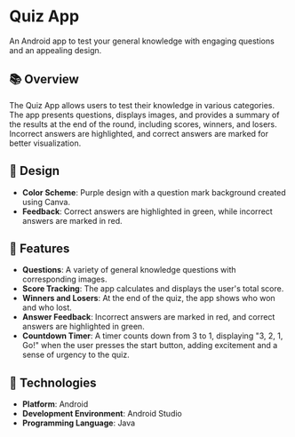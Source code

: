 # Quiz App

An Android app to test your general knowledge with engaging questions and an appealing design.

## 📚 Overview

The Quiz App allows users to test their knowledge in various categories. The app presents questions, displays images, and provides a summary of the results at the end of the round, including scores, winners, and losers. Incorrect answers are highlighted, and correct answers are marked for better visualization.

## 🎨 Design

- **Color Scheme**: Purple design with a question mark background created using Canva.
- **Feedback**: Correct answers are highlighted in green, while incorrect answers are marked in red.

## 🚀 Features

- **Questions**: A variety of general knowledge questions with corresponding images.
- **Score Tracking**: The app calculates and displays the user's total score.
- **Winners and Losers**: At the end of the quiz, the app shows who won and who lost.
- **Answer Feedback**: Incorrect answers are marked in red, and correct answers are highlighted in green.
- **Countdown Timer**: A timer counts down from 3 to 1, displaying "3, 2, 1, Go!" when the user presses the start button, adding excitement and a sense of urgency to the quiz.

## 📱 Technologies

- **Platform**: Android
- **Development Environment**: Android Studio
- **Programming Language**: Java
